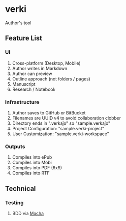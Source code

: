 # verki
Author's tool

## Feature List

### UI

1. Cross-platform (Desktop, Mobile)
1. Author writes in Markdown
1. Author can preview
1. Outline approach (not folders / pages)
  1. Manuscript
  1. Research / Notebook

### Infrastructure

1. Author saves to GitHub or BitBucket
1. Filenames are UUID v4 to avoid collaboration clobber
1. Directory ends in ".verkaĵo" so "sample.verkaĵo"
1. Project Configuration: "sample.verki-project"
1. User Customization: "sample.verki-workspace"

### Outputs

1. Compiles into ePub
2. Compiles into Mobi
3. Compiles into PDF (6x9)
4. Compiles into RTF

## Technical

### Testing

1. BDD via [Mocha](https://mochajs.org/)
